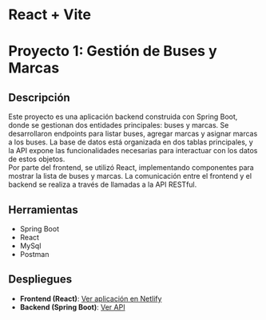 # React + Vite

# Proyecto 1: Gestión de Buses y Marcas

## Descripción
Este proyecto es una aplicación backend construida con Spring Boot, donde se gestionan dos entidades principales: buses y marcas. Se desarrollaron endpoints para listar buses, agregar marcas y asignar marcas a los buses. La base de datos está organizada en dos tablas principales, y la API expone las funcionalidades necesarias para interactuar con los datos de estos objetos.  
Por parte del frontend, se utilizó React, implementando componentes para mostrar la lista de buses y marcas. La comunicación entre el frontend y el backend se realiza a través de llamadas a la API RESTful.

## Herramientas
- Spring Boot
- React
- MySql
- Postman

## Despliegues
- **Frontend (React)**: [Ver aplicación en Netlify](https://bus-site-example.netlify.app)
- **Backend (Spring Boot)**: [Ver API](https://servidor-bus-api.onrender.com/bus)
